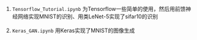 1. `Tensorflow_Tutorial.ipynb` 为Tensorflow一些简单的使用，然后用前馈神经网络实现MNIST的识别、用类LeNet-5实现了sifar10的识别 <br/><br/>
2. `Keras_GAN.ipynb` 用Keras实现了MNIST的图像生成


